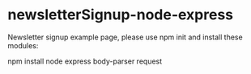 # newsletterSignup-node-express
Newsletter signup example page, please use npm init and install these modules:

npm install node express body-parser request
